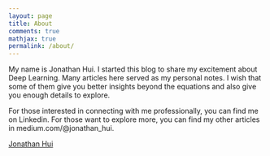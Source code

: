 ```yaml
---
layout: page
title: About
comments: true
mathjax: true
permalink: /about/
---
```


My name is Jonathan Hui. I started this blog to share my excitement about Deep Learning. Many articles here served as my personal notes. I wish that some of them give you better insights beyond the equations and also give you enough details to explore.

For those interested in connecting with me professionally, you can find me on Linkedin. For those want to explore more, you can find my other articles in medium.com/@jonathan_hui.

<script type="text/javascript" src="https://platform.linkedin.com/badges/js/profile.js" async defer></script>

<div class="LI-profile-badge"  data-version="v1" data-size="medium" data-locale="en_US" data-type="horizontal" data-theme="dark" data-vanity="thejonathanhui"><a class="LI-simple-link" href='https://www.linkedin.com/in/thejonathanhui?trk=profile-badge'>Jonathan Hui</a></div>

